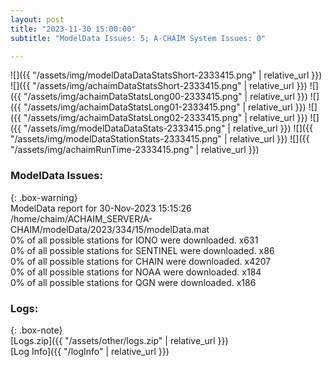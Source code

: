 ```yaml
---
layout: post
title: "2023-11-30 15:00:00"
subtitle: "ModelData Issues: 5; A-CHAIM System Issues: 0"

---
```


![]({{ "/assets/img/modelDataDataStatsShort-2333415.png" | relative_url }})
![]({{ "/assets/img/achaimDataStatsShort-2333415.png" | relative_url }})
![]({{ "/assets/img/achaimDataStatsLong00-2333415.png" | relative_url }})
![]({{ "/assets/img/achaimDataStatsLong01-2333415.png" | relative_url }})
![]({{ "/assets/img/achaimDataStatsLong02-2333415.png" | relative_url }})
![]({{ "/assets/img/modelDataDataStats-2333415.png" | relative_url }})
![]({{ "/assets/img/modelDataStationStats-2333415.png" | relative_url }})
![]({{ "/assets/img/achaimRunTime-2333415.png" | relative_url }})


### ModelData Issues:  
  
{: .box-warning}  
 ModelData report for 30-Nov-2023 15:15:26   
 /home/chaim/ACHAIM_SERVER/A-CHAIM/modelData/2023/334/15/modelData.mat   
 0% of all possible stations for IONO were downloaded. x631   
 0% of all possible stations for SENTINEL were downloaded. x86   
 0% of all possible stations for CHAIN were downloaded. x4207   
 0% of all possible stations for NOAA were downloaded. x184   
 0% of all possible stations for QGN were downloaded. x186   
  


### Logs:  
  
{: .box-note}  
[Logs.zip]({{ "/assets/other/logs.zip" | relative_url }})  
[Log Info]({{ "/logInfo" | relative_url }})  
